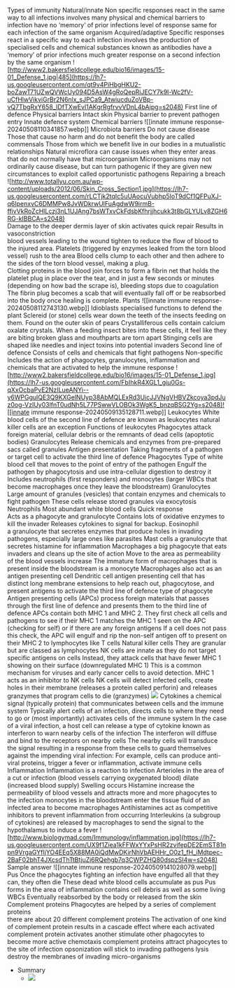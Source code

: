 Types of immunity
	Natural/innate
		Non specific responses
			 react in the same way to all infections
			involves many physical and chemical barriers to infection
			have no ‘memory’ of prior infections
			level of response same for each infection of the same organism
	Acquired/adaptive
		Specific responses
			 react in a specific way to each infection
			involves the production of specialised cells and chemical substances known as antibodies 
			have a ‘memory’ of prior infections
			much greater response on a second infection by the same organism
	![http://www2.bakersfieldcollege.edu/bio16/images/15-01_Defense_1.jpg|485](https://lh7-us.googleusercontent.com/qt9v4PiHbgHKU2-boZawT71UZwQVWcUy094D5AsW4gRoQepRiJECY7k9l-Wc2fV-uCfHlwVikviGrBr2N6nlx_sJPCa9_AtwiucduZoVBp-vQ7TbgRxY658_IDfTXwEvl1AKgrRgfrvvVDnL4bAipg=s2048)
First line of defence
	Physical barriers
		Intact skin
			Physical barrier to prevent pathogen entry
			Innate defence system
	Chemical barriers
		![[innate immune response-20240508110341857.webp]]
	Microbiota barriers
		Do not cause disease
		Those that cause no harm and do not benefit the body are called commensals 
		Those from which we benefit live in our bodies in a mutualistic relationships 
		Natural microflora can cause issues when they enter areas that do not normally have that microorganism
		Microorganisms may not ordinarily cause disease, but can turn pathogenic if they are given new circumstances to exploit 
			called opportunistic pathogens
	Repairing a breach
		![http://www.totallyu.com.au/wp-content/uploads/2012/06/Skin_Cross_Section1.jpg](https://lh7-us.googleusercontent.com/rLCTjk2tqIc5uUAocuVubhp5IoT9dCf1QFPuXJ-q6IpenxvC6DMMPw8JvWDkrwUlFuAgdwW9irmB-ffivVkRoZcHlLczj3nL1UJAng7bsWTxvCkFdsbKfhrjjhcukk3t8bGLYULv8ZGH6RG-kIBBCA=s2048)			
		Damage to the deeper dermis layer of skin activates quick repair
		Results in vasoconstriction  
			blood vessels leading to the wound tighten to reduce the flow of blood to the injured area.
		Platelets (triggered by enzymes leaked from the torn blood vessel) rush to the area
		Blood cells clump to each other and then adhere to the sides of the torn blood vessel, making a plug.		
		Clotting proteins in the blood join forces to form a fibrin net that holds the platelet plug in place over the tear, and in just a few seconds or minutes (depending on how bad the scrape is), bleeding stops due to coagulation
		The fibrin plug becomes a scab that will eventually fall off or be reabsorbed into the body once healing is complete.
	Plants
		![[innate immune response-20240508112743130.webp]]
		Idioblasts
			specialised functions to defend the plant
			Sclereid (or stone) cells
				wear down the teeth of the insects feeding on them. Found on the outer skin of pears
			Crystalliferous cells
				contain calcium oxalate crystals. When a feeding insect bites into these cells, it feel like they are biting broken glass and mouthparts are torn apart
			Stinging cells 
				are shaped like needles and inject toxins into potential invaders
Second line of defence
	Consists of cells and chemicals that fight pathogens
	Non-specific
	Includes the action of phagocytes, granulocytes, inflammation and chemicals that are activated to help the immune response
	![http://www2.bakersfieldcollege.edu/bio16/images/15-01_Defense_1.jpg](https://lh7-us.googleusercontent.com/FbIhkR4XGL1_giu0Gs-qXxOcbaPvE2NzILueANYi--y6WPGgulQE3Q9KXGelNUyp38AbMQLExRd3UicJJVNgVHBVZkcoya3pdJuz0og-VzIUy03lfnT0udNh5L77PSwwVLOBOk3WgK5_bnzqBSG2Yg=s2048)![[innate immune response-20240509135128711.webp]]
	Leukocytes
		White blood cells of the second line of defence are known as leukocytes
			natural killer cells are an exception
		Functions of leukocytes
			Phagocytes
				attack foreign material, cellular debris or the remnants of dead cells (apoptotic bodies)
			Granulocytes
				Release chemicals and enzymes from pre-prepared sacs called granules
			Antigen presentation
				Taking fragments of a pathogen or target cell to activate the third line of defence
		Phagocytes
			Type of white blood cell that moves to the point of entry of the pathogen
			Engulf the pathogen by phagocytosis and use intra-cellular digestion to destroy it
			Includes neutrophils (first responders) and monocytes (larger WBCs that become macrophages once they leave the bloodstream)
		Granulocytes
			Large amount of granules (vesicles) that contain enzymes and chemicals to fight pathogen
			These cells release stored granules via exocytosis
		Neutrophils
			Most abundant white blood cells
			Quick response 				
			Acts as a phagocyte and granulocyte
			Contains lots of oxidative enzymes to kill the invader
			Releases cytokines to signal for backup.
		Eosinophil				
			a granulocyte that secretes enzymes that produce holes in invading pathogens, especially large ones like parasites
		Mast cells
			a granulocyte that secretes histamine for inflammation 
		Macrophages
			 a big phagocyte that eats invaders and cleans up the site of action
			 Move to the area as permeability of the blood vessels increase
			 The immature form of macrophages that is present inside the bloodstream is a monocyte
			Macrophages also act as an antigen presenting cell
		Dendritic cell
			 antigen presenting cell that has distinct long membrane extensions to help reach out, phagocytose, and present antigens to activate the third line of defence
			 type of phagocyte
	Antigen presenting cells (APCs) process foreign materials that passes through the first line of defence and presents them to the third line of defence
	APCs contain both MHC 1 and MHC 2.
		They first check all cells and pathogens to see if their MHC 1 matches the MHC 1 seen on the APC (checking for self) or if there are any foreign antigens
		If a cell does not pass this check, the APC will engulf and rip the non-self antigen off to present on their MHC 2 to lymphocytes like T cells
	Natural killer cells
		They are granular but are classed as lymphocytes
		NK cells are innate as they do not target specific antigens on cells
		Instead, they attack cells that have fewer MHC 1 showing on their surface (downregulated MHC 1)
			This is a common mechanism for viruses and early cancer cells to avoid detection. 
			MHC 1 acts as an inhibitor to NK cells
		NK cells will detect infected cells, create holes in their membrane (releases a protein called perforin) and releases granzymes that program cells to die (granzymes)
		![](https://lh7-us.googleusercontent.com/chz0IrrqTjlMVJDirKkhDr2Vl1Xt2AFUdr1z_3_QybE-C6t2PxipxsucCppzZJLOzpmxnw1IhVtdEdkCx5zukPsR9fb-7O8qnQgbxpt42OHknDM-R9IMbREoFp_In1iZwL7flp0ACfXRIXtiQYfnTA=s2048)
	Cytokines
		a chemical signal (typically protein) that communicates between cells and the immune system
			Typically alert cells of an infection, directs cells to where they need to go or (most importantly) activates cells of the immune system
		In the case of a viral infection, a host cell can release a type of cytokine known as interferon to warn nearby cells of the infection
		The interferon will diffuse and bind to the receptors on nearby cells
		The nearby cells will transduce the signal resulting in a response from these cells to guard themselves against the impending viral infection:
		For example, cells can produce anti-viral proteins, trigger a fever or inflammation, activate immune cells
	Inflammation
		Inflammation is a reaction to infection
		Arterioles in the area of a cut or infection (blood vessels carrying oxygenated blood) dilate (increased blood supply) 
		Swelling occurs 
		Histamine increase the permeability of blood vessels and attracts more and more phagocytes to the infection 
			monocytes in the bloodstream enter the tissue fluid of an infected area to become macrophages
			Antihistamines act as competitive inhibitors to prevent inflammation from occurring
		Interleukins (a subgroup of cytokines) are released by macrophages to send the signal to the hypothalamus to induce a fever
		![http://www.biologymad.com/Immunology/inflammation.jpg](https://lh7-us.googleusercontent.com/UX9f1Ziea1kFFWxYYxPsHR2zvifepDE2EmST81npn9VrgaGYfIjYO4EEq5X88MA0iQdMwDKirNhVbAEHHr_O0z1_fH_iMdtpec-2BaF02bhT4JXcsdThTtBtjuZj6RQehgb7q3CWPZHQ80dspzSI4w=s2048)
		Sample answer
			![[innate immune response-20240509141028079.webp]]
	Pus
		Once the phagocytes fighting an infection have engulfed all that they can, they often die
			These dead white blood cells accumulate as pus
		Pus forms in the area of inflammation 
			contains cell debris as well as some living WBCs
		Eventually reabsorbed by the body or released from the skin
	Complement proteins
		Phagocytes are helped by a series of complement proteins  
			there are about 20 different complement proteins
		The activation of one kind of complement protein results in a cascade effect where each activated complement protein activates another
		stimulate other phagocytes to become more active
		chemotaxis
			complement proteins attract phagocytes to the site of infection 
		opsonization
			will stick to invading pathogens 
			lysis
			destroy the membranes of invading micro-organisms 
- Summary
    - ![](https://remnote-user-data.s3.amazonaws.com/TYV5Pu7OOJrddBh2duz1k2igA8p0_IVCaOI361FjELyWsvfs6ezy_JQ5K2M-NU4y2lJdMMcut0tMBBTBAbyP7puXANd8PvOEF2YFh5xdtgq7fmCLfGySNZ_r-CcoWDlX.png)








